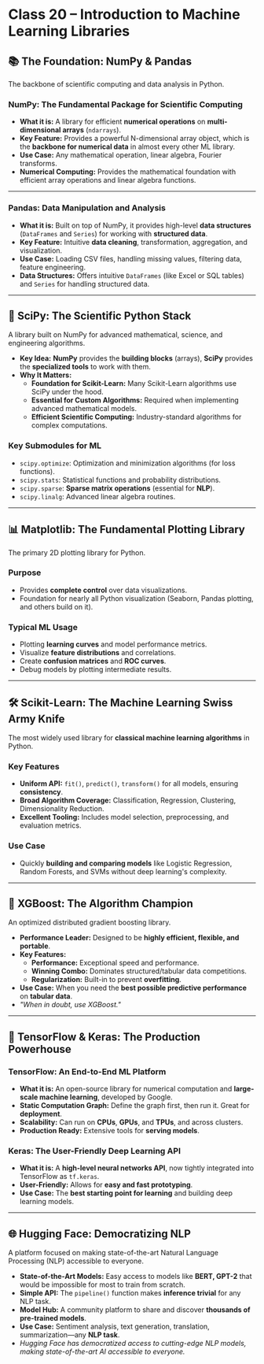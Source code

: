 # Class 20 – Introduction to Machine Learning Libraries

## 📚 The Foundation: NumPy & Pandas

The backbone of scientific computing and data analysis in Python.

### NumPy: The Fundamental Package for Scientific Computing
* **What it is:** A library for efficient **numerical operations** on **multi-dimensional arrays** (`ndarrays`).
* **Key Feature:** Provides a powerful N-dimensional array object, which is the **backbone for numerical data** in almost every other ML library.
* **Use Case:** Any mathematical operation, linear algebra, Fourier transforms.
* **Numerical Computing:** Provides the mathematical foundation with efficient array operations and linear algebra functions.

---

### Pandas: Data Manipulation and Analysis
* **What it is:** Built on top of NumPy, it provides high-level **data structures** (`DataFrames` and `Series`) for working with **structured data**.
* **Key Feature:** Intuitive **data cleaning**, transformation, aggregation, and visualization.
* **Use Case:** Loading CSV files, handling missing values, filtering data, feature engineering.
* **Data Structures:** Offers intuitive `DataFrames` (like Excel or SQL tables) and `Series` for handling structured data.

---

## 🔬 SciPy: The Scientific Python Stack

A library built on NumPy for advanced mathematical, science, and engineering algorithms.

* **Key Idea:** **NumPy** provides the **building blocks** (arrays), **SciPy** provides the **specialized tools** to work with them.
* **Why It Matters:**
    * **Foundation for Scikit-Learn:** Many Scikit-Learn algorithms use SciPy under the hood.
    * **Essential for Custom Algorithms:** Required when implementing advanced mathematical models.
    * **Efficient Scientific Computing:** Industry-standard algorithms for complex computations.

### Key Submodules for ML
* `scipy.optimize`: Optimization and minimization algorithms (for loss functions).
* `scipy.stats`: Statistical functions and probability distributions.
* `scipy.sparse`: **Sparse matrix operations** (essential for **NLP**).
* `scipy.linalg`: Advanced linear algebra routines.

---

## 📊 Matplotlib: The Fundamental Plotting Library

The primary 2D plotting library for Python.

### Purpose
* Provides **complete control** over data visualizations.
* Foundation for nearly all Python visualization (Seaborn, Pandas plotting, and others build on it).

### Typical ML Usage
* Plotting **learning curves** and model performance metrics.
* Visualize **feature distributions** and correlations.
* Create **confusion matrices** and **ROC curves**.
* Debug models by plotting intermediate results.

---

## 🛠️ Scikit-Learn: The Machine Learning Swiss Army Knife

The most widely used library for **classical machine learning algorithms** in Python.

### Key Features
* **Uniform API:** `fit()`, `predict()`, `transform()` for all models, ensuring **consistency**.
* **Broad Algorithm Coverage:** Classification, Regression, Clustering, Dimensionality Reduction.
* **Excellent Tooling:** Includes model selection, preprocessing, and evaluation metrics.

### Use Case
* Quickly **building and comparing models** like Logistic Regression, Random Forests, and SVMs without deep learning's complexity.

---

## 🚀 XGBoost: The Algorithm Champion

An optimized distributed gradient boosting library.

* **Performance Leader:** Designed to be **highly efficient, flexible, and portable**.
* **Key Features:**
    * **Performance:** Exceptional speed and performance.
    * **Winning Combo:** Dominates structured/tabular data competitions.
    * **Regularization:** Built-in to prevent **overfitting**.
* **Use Case:** When you need the **best possible predictive performance** on **tabular data**.
* *"When in doubt, use XGBoost."*

---

## 🧠 TensorFlow & Keras: The Production Powerhouse

### TensorFlow: An End-to-End ML Platform
* **What it is:** An open-source library for numerical computation and **large-scale machine learning**, developed by Google.
* **Static Computation Graph:** Define the graph first, then run it. Great for **deployment**.
* **Scalability:** Can run on **CPUs**, **GPUs**, and **TPUs**, and across clusters.
* **Production Ready:** Extensive tools for **serving models**.

### Keras: The User-Friendly Deep Learning API
* **What it is:** A **high-level neural networks API**, now tightly integrated into TensorFlow as `tf.keras`.
* **User-Friendly:** Allows for **easy and fast prototyping**.
* **Use Case:** The **best starting point for learning** and building deep learning models.

---

## 🌐 Hugging Face: Democratizing NLP

A platform focused on making state-of-the-art Natural Language Processing (NLP) accessible to everyone.

* **State-of-the-Art Models:** Easy access to models like **BERT, GPT-2** that would be impossible for most to train from scratch.
* **Simple API:** The `pipeline()` function makes **inference trivial** for any NLP task.
* **Model Hub:** A community platform to share and discover **thousands of pre-trained models**.
* **Use Case:** Sentiment analysis, text generation, translation, summarization—any **NLP task**.
* *Hugging Face has democratized access to cutting-edge NLP models, making state-of-the-art AI accessible to everyone.*